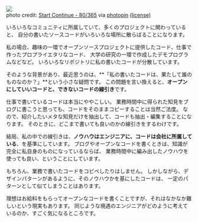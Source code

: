 <!-- title: そのコードは誰のもの？ -->

![](https://36.media.tumblr.com/37668be71da328c35eecc621815d032b/tumblr_inline_nofd2cHjEP1qhwl24_540.jpg)  
photo credit: <a href="http://www.flickr.com/photos/49734171@N00/16724650199">Start Continue - 80/365</a> via <a href="http://photopin.com">photopin</a> <a href="https://creativecommons.org/licenses/by/2.0/">(license)</a>

いろいろなコミュニティに所属していて、多くのプロジェクトに関わっていると、
自分の書いたソースコードがいろいろな場所に散らばることになります。

私の場合、趣味の一環でオープンソースプロジェクトに提供したコード、仕事で作ったプロプライエタリなコード、
大学の研究の一環で作成したデモプログラムなどなど。
いろいろなリポジトリに私の書いたコードが分散しています。

そのような背景があり、最近思うのは、**「私の書いたコードは、果たして誰のものなのか？」**という小さな疑問です。
この問題を言い換えると、**オープンにしていいコードと、できないコードの線引き**です。

仕事で書いているコードは本当にややこしい。
業務時間中に得られた知見をブログに書こうと思っても、コードをそのままコピーすることは当然ご法度。
なので、紹介したいメタな知見だけを抽出して、コードも抽出・編集することになります。
そのときに、どこまで書いても良いのかの線引きをするわけです。

結局、私の中での線引きは、**ノウハウはエンジニアに、コードは会社に所属している**、を基準にしています。
ブログやオープンなコードを書くときは、知識が完全に私自身のものになっているならば、
業務時間中に編み出したノウハウを使っても良い、ということにしています。

もちろん、業務で書いたコードをコピペしたりはしません。
しかしながら、デザインパターンがあるように、そのノウハウかを基にしたコードは、
一定のパターンとして似てしまうことはあります。

理想はお給料をもらってオープンなコードを書くことですが、それはなかなか難しいという現実もあります。
同じような境遇のエンジニアがどのように考えているのか、すごく気になるところです。
